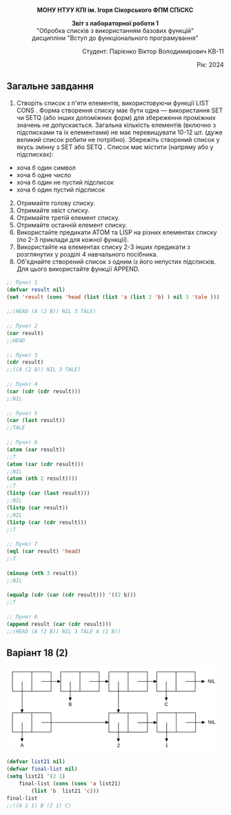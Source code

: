 <p align="center"><b>МОНУ НТУУ КПІ ім. Ігоря Сікорського ФПМ СПіСКС</b></p>
<p align="center">
<b>Звіт з лабораторної роботи 1</b><br/>
"Обробка списків з використанням базових функцій"<br/>
дисципліни "Вступ до функціонального програмування"
</p>
<p align="right">Студент: Парієнко Віктор Володимирович КВ-11<p>
<p align="right">Рік: 2024<p>



## Загальне завдання
1. Створіть список з п'яти елементів, використовуючи функції LIST CONS . Форма створення списку має бути одна — використання SET чи SETQ (або інших допоміжних форм) для збереження проміжних значень не допускається. Загальна кількість елементів (включно з підсписками та їх елементами) не має перевищувати 10-12 шт. (дуже великий список робити не потрібно). Збережіть створений список у якусь змінну з SET або SETQ . Список має містити (напряму або у підсписках):

* хоча б один символ
* хоча б одне число
* хоча б один не пустий підсписок
* хоча б один пустий підсписок

2. Отримайте голову списку.
3. Отримайте хвіст списку.
4. Отримайте третій елемент списку.
5. Отримайте останній елемент списку.
6. Використайте предикати ATOM та LISP на різних елементах списку (по 2-3 приклади для кожної функції).
7. Використайте на елементах списку 2-3 інших предикати з розглянутих у розділі 4 навчального посібника.
8. Об'єднайте створений список з одним із його непустих підсписків. Для цього використайте функції APPEND.


```lisp
;; Пункт 1
(defvar result nil)
(set 'result (cons 'head (list (list 'a (list 2 'b) ) nil 3 'tale )))

;;(HEAD (A (2 B)) NIL 3 TALE)

;; Пункт 2
(car result)
;;HEAD

;; Пункт 3
(cdr result)
;;((A (2 B)) NIL 3 TALE)

;; Пункт 4
(car (cdr (cdr result))) 
;;NIL

;; Пункт 5
(car (last result))
;;TALE

;; Пункт 6
(atom (car result)) 
;;T
(atom (car (cdr result)))       
;;NIL
(atom (nth 2 result)))) 
;;T
(listp (car (last result)))
;;NIL
(listp (car result))
;;NIL
(listp (car (cdr result)))
;;T

;; Пункт 7
(eql (car result) 'head)
;;T

(minusp (nth 3 result))  
;;NIL

(equalp (cdr (car (cdr result))) '((2 b)))
;;T

;; Пункт 8
(append result (car (cdr result))) 
;;(HEAD (A (2 B)) NIL 3 TALE A (2 B))
```
## Варіант 18 (2)
<p align="center">
<img src="lab-2-variant.png">
</p>

```lisp
(defvar list21 nil)
(defvar final-list nil)
(setq list21 '(2 1) 
    final-list (cons (cons 'a list21) 
        (list 'b  list21 'c)))
final-list
;;((A 2 1) B (2 1) C)
```
